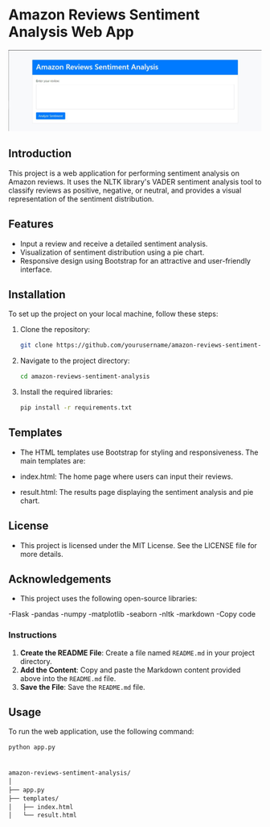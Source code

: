 # Amazon Reviews Sentiment Analysis Web App

![Logo](logos.png)

## Introduction
This project is a web application for performing sentiment analysis on Amazon reviews. It uses the NLTK library's VADER sentiment analysis tool to classify reviews as positive, negative, or neutral, and provides a visual representation of the sentiment distribution.

## Features
- Input a review and receive a detailed sentiment analysis.
- Visualization of sentiment distribution using a pie chart.
- Responsive design using Bootstrap for an attractive and user-friendly interface.

## Installation
To set up the project on your local machine, follow these steps:

1. Clone the repository:
    ```sh
    git clone https://github.com/yourusername/amazon-reviews-sentiment-analysis.git
    ```

2. Navigate to the project directory:
    ```sh
    cd amazon-reviews-sentiment-analysis
    ```

3. Install the required libraries:
    ```sh
    pip install -r requirements.txt
    ```
## Templates
- The HTML templates use Bootstrap for styling and responsiveness. The main templates are:

- index.html: The home page where users can input their reviews.
- result.html: The results page displaying the sentiment analysis and pie chart.

## License
- This project is licensed under the MIT License. See the LICENSE file for more details.

## Acknowledgements
- This project uses the following open-source libraries:

-Flask
-pandas
-numpy
-matplotlib
-seaborn
-nltk
-markdown
-Copy code

### Instructions

1. **Create the README File**: Create a file named `README.md` in your project directory.
2. **Add the Content**: Copy and paste the Markdown content provided above into the `README.md` file.
3. **Save the File**: Save the `README.md` file.

## Usage
To run the web application, use the following command:
```sh
python app.py


amazon-reviews-sentiment-analysis/
│
├── app.py
├── templates/
│   ├── index.html
│   └── result.html





